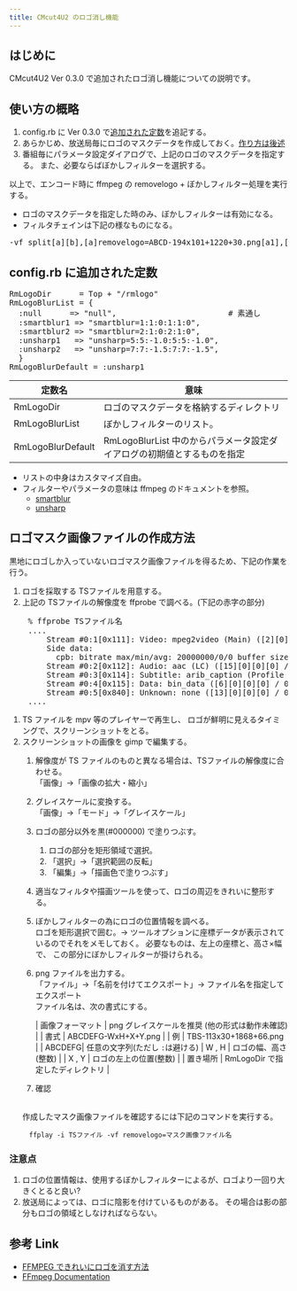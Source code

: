 ```yaml
---
title: CMcut4U2 のロゴ消し機能
---
```



## はじめに

CMcut4U2 Ver 0.3.0 で追加されたロゴ消し機能についての説明です。


## 使い方の概略

1. config.rb に Ver 0.3.0 で[追加された定数](#config)を追記する。
1. あらかじめ、放送局毎にロゴのマスクデータを作成しておく。[作り方は後述](#logomask)
1. 番組毎にパラメータ設定ダイアログで、上記のロゴのマスクデータを指定する。
   また、必要ならばぼかしフィルターを選択する。

以上で、エンコード時に ffmpeg の removelogo + ぼかしフィルター処理を実行する。
<br>

 * ロゴのマスクデータを指定した時のみ、ぼかしフィルターは有効になる。
 * フィルタチェインは下記の様なものになる。
<pre>
-vf split[a][b],[a]removelogo=ABCD-194x101+1220+30.png[a1],[a1]crop=194:101:1220:30[a2],[a2]unsharp=5:5:-1.0:5:5:-1.0[a3],[b][a3]overlay=1220:30
</pre>


## config.rb に追加された定数 <a name="config"></a>

<pre>
RmLogoDir      = Top + "/rmlogo"
RmLogoBlurList = {
  :null      => "null",                        # 素通し
  :smartblur1 => "smartblur=1:1:0:1:1:0",
  :smartblur2 => "smartblur=2:1:0:2:1:0",
  :unsharp1   => "unsharp=5:5:-1.0:5:5:-1.0",
  :unsharp2   => "unsharp=7:7:-1.5:7:7:-1.5",
  }
RmLogoBlurDefault = :unsharp1
</pre>

| 定数名           |   意味            |
|------------------|-------------------|
| RmLogoDir        | ロゴのマスクデータを格納するディレクトリ |
| RmLogoBlurList   | ぼかしフィルターのリスト。|
| RmLogoBlurDefault | RmLogoBlurList 中のからパラメータ設定ダイアログの初期値とするものを指定 |

* リストの中身はカスタマイズ自由。
* フィルターやパラメータの意味は ffmpeg のドキュメントを参照。
  * [smartblur](https://ffmpeg.org/ffmpeg-filters.html#smartblur-1)
  * [unsharp](https://ffmpeg.org/ffmpeg-filters.html#unsharp-1)


## ロゴマスク画像ファイルの作成方法 <a name="logomask"></a>

黒地にロゴしか入っていないロゴマスク画像ファイルを得るため、下記の作業を行う。


1. ロゴを採取する TSファイルを用意する。
1. 上記の TSファイルの解像度を ffprobe で調べる。(下記の赤字の部分)
<pre>
    % ffprobe TSファイル名
    ....
        Stream #0:1[0x111]: Video: mpeg2video (Main) ([2][0][0][0] / 0x0002), yu v420p(tv, bt709, top first), <strong>1440x1080</strong> [SAR 4:3 DAR 16:9], 29.97 fps, 29.97 tbr, 90k tbn, 59.94 tbc
        Side data:
          cpb: bitrate max/min/avg: 20000000/0/0 buffer size: 9781248 vbv_delay: N/A
        Stream #0:2[0x112]: Audio: aac (LC) ([15][0][0][0] / 0x000F), 48000 Hz, stereo, fltp, 189 kb/s
        Stream #0:3[0x114]: Subtitle: arib_caption (Profile A) ([6][0][0][0] / 0x0006)
        Stream #0:4[0x115]: Data: bin_data ([6][0][0][0] / 0x0006)
        Stream #0:5[0x840]: Unknown: none ([13][0][0][0] / 0x000D)
    ....
</pre>



1. TS ファイルを mpv 等のプレイヤーで再生し、
   ロゴが鮮明に見えるタイミングで、スクリーンショットをとる。
1. スクリーンショットの画像を gimp で編集する。
   1. 解像度が TS ファイルのものと異なる場合は、TSファイルの解像度に合わせる。
      <br>
      「画像」→「画像の拡大・縮小」
   1. グレイスケールに変換する。
      <br>
      「画像」→「モード」→「グレイスケール」
   1. ロゴの部分以外を黒(#000000) で塗りつぶす。
       <br>
      1. ロゴの部分を矩形領域で選択。
      1. 「選択」→「選択範囲の反転」
      1. 「編集」→「描画色で塗りつぶす」
   1. 適当なフィルタや描画ツールを使って、ロゴの周辺をきれいに整形する。
   1. ぼかしフィルターの為にロゴの位置情報を調べる。
      <br>
      ロゴを矩形選択で囲む。→
      ツールオプションに座標データが表示されているのでそれをメモしておく。
      必要なものは、左上の座標と、高さ×幅で、
      この部分にぼかしフィルターが掛けられる。      
   1. png ファイルを出力する。
      <br>
      「ファイル」→「名前を付けてエクスポート」→
      ファイル名を指定してエクスポート
      <br>
      ファイル名は、次の書式にする。

      | 画像フォーマット | png グレイスケールを推奨 (他の形式は動作未確認) |
      | 書式   | ABCDEFG-WxH+X+Y.png |
      | 例     |  TBS-113x30+1868+66.png |
      | ABCDEFG| 任意の文字列(ただし ```:```は避ける)
      | W , H  | ロゴの幅、高さ (整数)  |
      | X , Y  | ロゴの左上の位置(整数) |
      | 置き場所 | RmLogoDir で指定したディレクトリ |

    1. 確認
   <br>
     作成したマスク画像ファイルを確認するには下記のコマンドを実行する。
```
     ffplay -i TSファイル -vf removelogo=マスク画像ファイル名
```

### 注意点
  1. ロゴの位置情報は、使用するぼかしフィルターによるが、ロゴより一回り大きくとると良い?
  1. 放送局によっては、ロゴに陰影を付けているものがある。
     その場合は影の部分もロゴの領域としなければならない。
      



## 参考 Link
* [FFMPEG できれいにロゴを消す方法](https://nico-lab.net/removelogo_for_high_quality_with_ffmpeg/)
* [FFmpeg Documentation](https://ffmpeg.org/documentation.html)